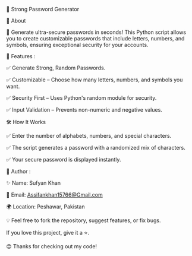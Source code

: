 🔐 Strong Password Generator

🚀 About

🔑 Generate ultra-secure passwords in seconds! This Python script allows you to create customizable passwords that include letters, numbers, and symbols, ensuring exceptional security for your accounts.

🎯 Features :

✅ Generate Strong, Random Passwords.

✅ Customizable – Choose how many letters, numbers, and symbols you want.

✅ Security First – Uses Python's random module for security.

✅ Input Validation – Prevents non-numeric and negative values.

🛠️ How It Works

✅ Enter the number of alphabets, numbers, and special characters.

✅ The script generates a password with a randomized mix of characters.

✅ Your secure password is displayed instantly.

📌 Author :

✨ Name: Sufyan Khan

📧 Email: Assifankhan15766@Gmail.com

🌍 Location: Peshawar, Pakistan

💡 Feel free to fork the repository, suggest features, or fix bugs.

If you love this project, give it a ⭐.

😊 Thanks for checking out my code!




